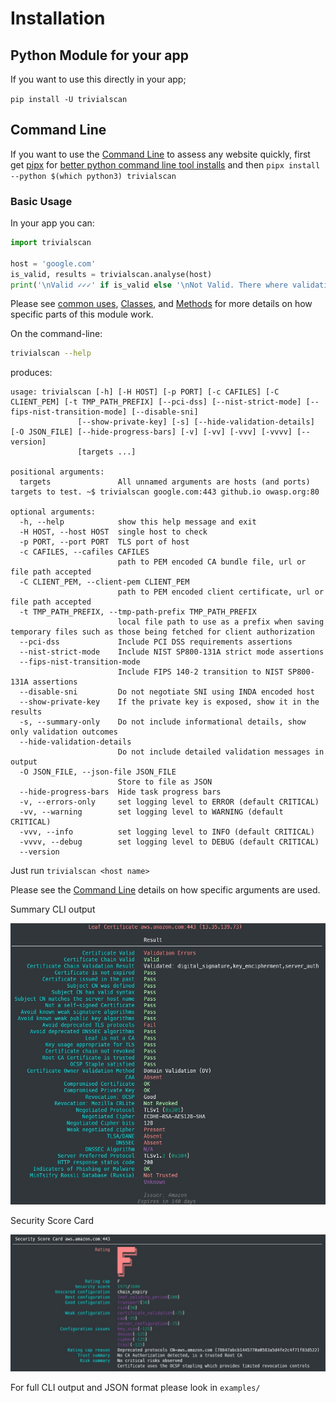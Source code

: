 # Installation

## Python Module for your app

If you want to use this directly in your app;

`pip install -U trivialscan`

## Command Line

If you want to use the [Command Line](./docs/2.cli.md) to assess any website quickly, first get [pipx](https://packaging.python.org/key_projects/#pipx) for [better python command line tool installs](https://packaging.python.org/guides/installing-stand-alone-command-line-tools/) and then `pipx install --python $(which python3) trivialscan`

### Basic Usage

In your app you can:

```py
import trivialscan

host = 'google.com'
is_valid, results = trivialscan.analyse(host)
print('\nValid ✓✓✓' if is_valid else '\nNot Valid. There where validation errors')
```

Please see [common uses](./docs/3.common-uses.md), [Classes](./docs/4.classes.md), and [Methods](./docs/5.methods.md) for more details on how specific parts of this module work.

On the command-line:

```sh
trivialscan --help
```

produces:

```
usage: trivialscan [-h] [-H HOST] [-p PORT] [-c CAFILES] [-C CLIENT_PEM] [-t TMP_PATH_PREFIX] [--pci-dss] [--nist-strict-mode] [--fips-nist-transition-mode] [--disable-sni]
               [--show-private-key] [-s] [--hide-validation-details] [-O JSON_FILE] [--hide-progress-bars] [-v] [-vv] [-vvv] [-vvvv] [--version]
               [targets ...]

positional arguments:
  targets               All unnamed arguments are hosts (and ports) targets to test. ~$ trivialscan google.com:443 github.io owasp.org:80

optional arguments:
  -h, --help            show this help message and exit
  -H HOST, --host HOST  single host to check
  -p PORT, --port PORT  TLS port of host
  -c CAFILES, --cafiles CAFILES
                        path to PEM encoded CA bundle file, url or file path accepted
  -C CLIENT_PEM, --client-pem CLIENT_PEM
                        path to PEM encoded client certificate, url or file path accepted
  -t TMP_PATH_PREFIX, --tmp-path-prefix TMP_PATH_PREFIX
                        local file path to use as a prefix when saving temporary files such as those being fetched for client authorization
  --pci-dss             Include PCI DSS requirements assertions
  --nist-strict-mode    Include NIST SP800-131A strict mode assertions
  --fips-nist-transition-mode
                        Include FIPS 140-2 transition to NIST SP800-131A assertions
  --disable-sni         Do not negotiate SNI using INDA encoded host
  --show-private-key    If the private key is exposed, show it in the results
  -s, --summary-only    Do not include informational details, show only validation outcomes
  --hide-validation-details
                        Do not include detailed validation messages in output
  -O JSON_FILE, --json-file JSON_FILE
                        Store to file as JSON
  --hide-progress-bars  Hide task progress bars
  -v, --errors-only     set logging level to ERROR (default CRITICAL)
  -vv, --warning        set logging level to WARNING (default CRITICAL)
  -vvv, --info          set logging level to INFO (default CRITICAL)
  -vvvv, --debug        set logging level to DEBUG (default CRITICAL)
  --version
```

Just run `trivialscan <host name>`

Please see the [Command Line](./docs/2.cli.md) details on how specific arguments are used.

Summary CLI output

![trivialscan summary](./images/trivialscan-summary.jpg)

Security Score Card

![trivialscan summary](./images/trivialscan-score-card.jpg)

For full CLI output and JSON format please look in `examples/`
